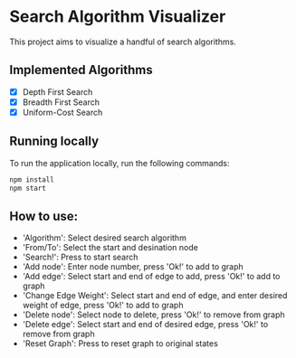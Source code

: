 # Search Algorithm Visualizer

This project aims to visualize a handful of search algorithms.

## Implemented Algorithms

- [x] Depth First Search
- [x] Breadth First Search
- [x] Uniform-Cost Search

## Running locally

To run the application locally, run the following commands:

```bash
npm install
npm start
```

## How to use:

- 'Algorithm': Select desired search algorithm
- 'From/To': Select the start and desination node
- 'Search!': Press to start search
- 'Add node': Enter node number, press 'Ok!' to add to graph
- 'Add edge': Select start and end of edge to add, press 'Ok!' to add to graph
- 'Change Edge Weight': Select start and end of edge, and enter desired weight of edge, press 'Ok!' to add to graph
- 'Delete node': Select node to delete, press 'Ok!' to remove from graph
- 'Delete edge': Select start and end of desired edge, press 'Ok!' to remove from graph
- 'Reset Graph': Press to reset graph to original states
